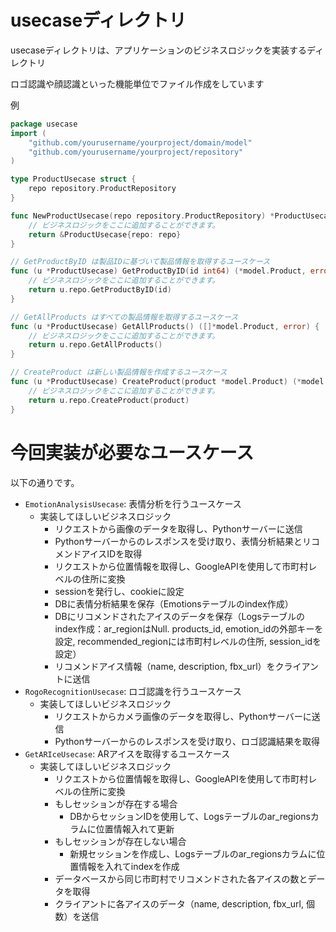 # usecaseディレクトリ
usecaseディレクトリは、アプリケーションのビジネスロジックを実装するディレクトリ

ロゴ認識や顔認識といった機能単位でファイル作成をしています

例
```go
package usecase
import (
    "github.com/yourusername/yourproject/domain/model"
    "github.com/yourusername/yourproject/repository"
)

type ProductUsecase struct {
    repo repository.ProductRepository
}

func NewProductUsecase(repo repository.ProductRepository) *ProductUsecase {
	// ビジネスロジックをここに追加することができます。
    return &ProductUsecase{repo: repo}
}

// GetProductByID は製品IDに基づいて製品情報を取得するユースケース
func (u *ProductUsecase) GetProductByID(id int64) (*model.Product, error) {
	// ビジネスロジックをここに追加することができます。
    return u.repo.GetProductByID(id)
}

// GetAllProducts はすべての製品情報を取得するユースケース
func (u *ProductUsecase) GetAllProducts() ([]*model.Product, error) {
	// ビジネスロジックをここに追加することができます。
    return u.repo.GetAllProducts()
}

// CreateProduct は新しい製品情報を作成するユースケース
func (u *ProductUsecase) CreateProduct(product *model.Product) (*model.Product, error) {
	// ビジネスロジックをここに追加することができます。
    return u.repo.CreateProduct(product)
}
```

# 今回実装が必要なユースケース
以下の通りです。
- `EmotionAnalysisUsecase`: 表情分析を行うユースケース
  - 実装してほしいビジネスロジック
    - リクエストから画像のデータを取得し、Pythonサーバーに送信
    - Pythonサーバーからのレスポンスを受け取り、表情分析結果とリコメンドアイスIDを取得
    - リクエストから位置情報を取得し、GoogleAPIを使用して市町村レベルの住所に変換
    - sessionを発行し、cookieに設定
    - DBに表情分析結果を保存（Emotionsテーブルのindex作成）
    - DBにリコメンドされたアイスのデータを保存（Logsテーブルのindex作成：ar_regionはNull. products_id, emotion_idの外部キーを設定, recommended_regionには市町村レベルの住所, session_idを設定）
    - リコメンドアイス情報（name, description, fbx_url）をクライアントに送信
- `RogoRecognitionUsecase`: ロゴ認識を行うユースケース
  - 実装してほしいビジネスロジック
    - リクエストからカメラ画像のデータを取得し、Pythonサーバーに送信
    - Pythonサーバーからのレスポンスを受け取り、ロゴ認識結果を取得
- `GetARIceUsecase`: ARアイスを取得するユースケース
  - 実装してほしいビジネスロジック
    - リクエストから位置情報を取得し、GoogleAPIを使用して市町村レベルの住所に変換
    - もしセッションが存在する場合
      - DBからセッションIDを使用して、Logsテーブルのar_regionsカラムに位置情報入れて更新
    - もしセッションが存在しない場合
      - 新規セッションを作成し、Logsテーブルのar_regionsカラムに位置情報を入れてindexを作成
    - データベースから同じ市町村でリコメンドされた各アイスの数とデータを取得
    - クライアントに各アイスのデータ（name, description, fbx_url, 個数）を送信